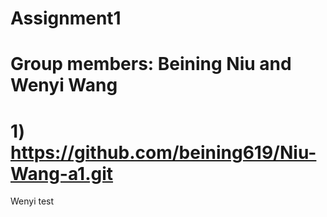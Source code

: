 # Assignment1
# Group members: Beining Niu and Wenyi Wang
# 1) https://github.com/beining619/Niu-Wang-a1.git
Wenyi test




